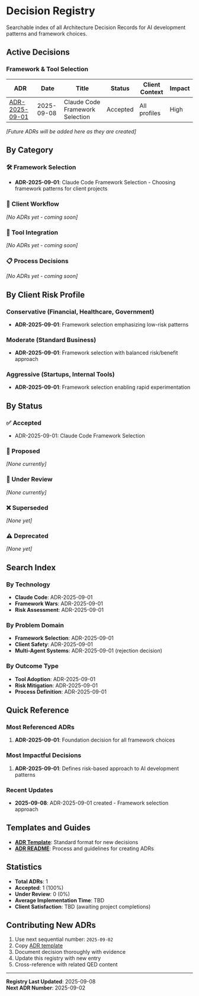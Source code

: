# Decision Registry

Searchable index of all Architecture Decision Records for AI development patterns and framework choices.

## Active Decisions

### Framework & Tool Selection
| ADR | Date | Title | Status | Client Context | Impact |
|-----|------|-------|--------|----------------|---------|
| [ADR-2025-09-01](2025-09-01-claude-code-framework-selection.md) | 2025-09-08 | Claude Code Framework Selection | Accepted | All profiles | High |

*[Future ADRs will be added here as they are created]*

## By Category

### 🛠 Framework Selection
- **ADR-2025-09-01**: Claude Code Framework Selection - Choosing framework patterns for client projects

### 👥 Client Workflow  
*[No ADRs yet - coming soon]*

### 🔧 Tool Integration
*[No ADRs yet - coming soon]*  

### 📋 Process Decisions
*[No ADRs yet - coming soon]*

## By Client Risk Profile

### Conservative (Financial, Healthcare, Government)
- **ADR-2025-09-01**: Framework selection emphasizing low-risk patterns

### Moderate (Standard Business)
- **ADR-2025-09-01**: Framework selection with balanced risk/benefit approach

### Aggressive (Startups, Internal Tools)
- **ADR-2025-09-01**: Framework selection enabling rapid experimentation

## By Status

### ✅ Accepted
- ADR-2025-09-01: Claude Code Framework Selection

### 🔄 Proposed
*[None currently]*

### 🔄 Under Review
*[None currently]*

### ❌ Superseded
*[None yet]*

### ⚠️ Deprecated  
*[None yet]*

## Search Index

### By Technology
- **Claude Code**: ADR-2025-09-01
- **Framework Wars**: ADR-2025-09-01
- **Risk Assessment**: ADR-2025-09-01

### By Problem Domain
- **Framework Selection**: ADR-2025-09-01
- **Client Safety**: ADR-2025-09-01
- **Multi-Agent Systems**: ADR-2025-09-01 (rejection decision)

### By Outcome Type
- **Tool Adoption**: ADR-2025-09-01
- **Risk Mitigation**: ADR-2025-09-01
- **Process Definition**: ADR-2025-09-01

## Quick Reference

### Most Referenced ADRs
1. **ADR-2025-09-01**: Foundation decision for all framework choices

### Most Impactful Decisions
1. **ADR-2025-09-01**: Defines risk-based approach to AI development patterns

### Recent Updates
- **2025-09-08**: ADR-2025-09-01 created - Framework selection approach

## Templates and Guides

- **[ADR Template](adr-template.md)**: Standard format for new decisions
- **[ADR README](README.md)**: Process and guidelines for creating ADRs

## Statistics

- **Total ADRs**: 1
- **Accepted**: 1 (100%)
- **Under Review**: 0 (0%)
- **Average Implementation Time**: TBD
- **Client Satisfaction**: TBD (awaiting project completions)

## Contributing New ADRs

1. Use next sequential number: `2025-09-02`
2. Copy [ADR template](adr-template.md)
3. Document decision thoroughly with evidence
4. Update this registry with new entry
5. Cross-reference with related QED content

---

**Registry Last Updated**: 2025-09-08  
**Next ADR Number**: 2025-09-02